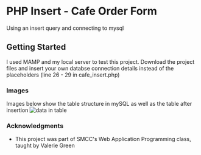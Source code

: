 # PHP Insert - Cafe Order Form

Using an insert query and connecting to mysql

## Getting Started

I used MAMP and my local server to test this project. Download the project files and insert your own databse connection details instead of the placeholders (line 26 - 29 in cafe_insert.php)

### Images

Images below show the table structure in mySQL as well as the table after insertion
![data in table](php_simple_insertion/screenshots/data_inserted.png)

### Acknowledgments

* This project was part of SMCC's Web Application Programming class, taught by Valerie Green
